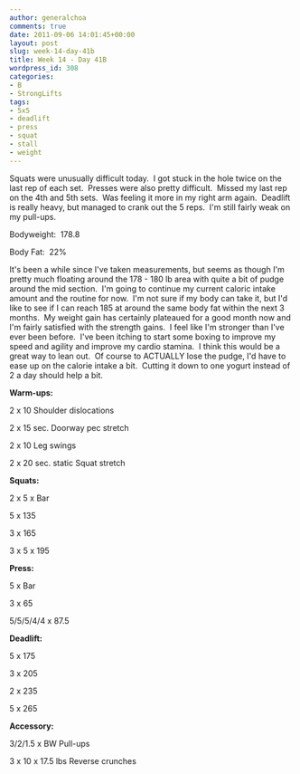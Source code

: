 ```yaml
---
author: generalchoa
comments: true
date: 2011-09-06 14:01:45+00:00
layout: post
slug: week-14-day-41b
title: Week 14 - Day 41B
wordpress_id: 308
categories:
- B
- StrongLifts
tags:
- 5x5
- deadlift
- press
- squat
- stall
- weight
---
```


Squats were unusually difficult today.  I got stuck in the hole twice on the last rep of each set.  Presses were also pretty difficult.  Missed my last rep on the 4th and 5th sets.  Was feeling it more in my right arm again.  Deadlift is really heavy, but managed to crank out the 5 reps.  I'm still fairly weak on my pull-ups.

Bodyweight:  178.8

Body Fat:  22%

It's been a while since I've taken measurements, but seems as though I'm pretty much floating around the 178 - 180 lb area with quite a bit of pudge around the mid section.  I'm going to continue my current caloric intake amount and the routine for now.  I'm not sure if my body can take it, but I'd like to see if I can reach 185 at around the same body fat within the next 3 months.  My weight gain has certainly plateaued for a good month now and I'm fairly satisfied with the strength gains.  I feel like I'm stronger than I've ever been before.  I've been itching to start some boxing to improve my speed and agility and improve my cardio stamina.  I think this would be a great way to lean out.  Of course to ACTUALLY lose the pudge, I'd have to ease up on the calorie intake a bit.  Cutting it down to one yogurt instead of 2 a day should help a bit.

**Warm-ups:**

2 x 10 Shoulder dislocations

2 x 15 sec. Doorway pec stretch

2 x 10 Leg swings

2 x 20 sec. static Squat stretch

**Squats:**

2 x 5 x Bar

5 x 135

3 x 165

3 x 5 x 195

**Press:**

5 x Bar

3 x 65

5/5/5/4/4 x 87.5

**Deadlift:**

5 x 175

3 x 205

2 x 235

5 x 265

**Accessory:**

3/2/1.5 x BW Pull-ups

3 x 10 x 17.5 lbs Reverse crunches
